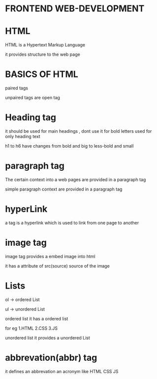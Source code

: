 ﻿# FRONTEND WEB-DEVELOPMENT 

# HTML

HTML is a Hypertext Markup Language

it provides structure to the web page

# BASICS OF HTML

paired tags

unpaired tags are open tag

# Heading tag

it should be used for main headings , dont use it for bold letters used for only heading text 

h1 to h6 have changes from bold and big to less-bold and small

# paragraph tag

The certain context into a web pages are provided in a paragraph tag

simple paragraph context are provided in a paragraph tag

# hyperLink

a tag is a hyperlink which is used to link from one page to another

# image tag

image tag provides a embed image into html

it has a attribute of src(source) source of the image

# Lists

ol -> ordered List

ul -> unordered List

ordered list it has a ordered list

for eg
1.HTML
2.CSS
3.JS

unordered list it provides a unordered List

# abbrevation(abbr) tag

it defines an abbrevation an acronym like HTML CSS JS



